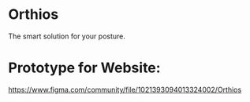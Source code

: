 # Orthios
The smart solution for your posture.

# Prototype for Website:
https://www.figma.com/community/file/1021393094013324002/Orthios

